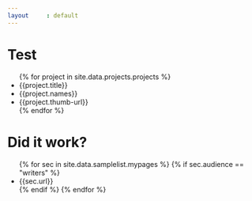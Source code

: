 ```yaml
---
layout     : default
---
```


# Test
<ul>
    {% for project in site.data.projects.projects %}
        <li>{{project.title}}</li>
        <li>{{project.names}}</li>
        <li>{{project.thumb-url}}</li>
    {% endfor %}
</ul>

# Did it work?
<ul>
{% for sec in site.data.samplelist.mypages %}
{% if sec.audience == "writers" %}
<li>{{sec.url}}</li>
{% endif %}
{% endfor %}
</ul>
